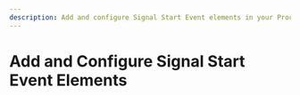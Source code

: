 ```yaml
---
description: Add and configure Signal Start Event elements in your Process model.
---
```


# Add and Configure Signal Start Event Elements

